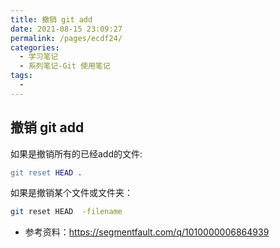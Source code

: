 ```yaml
---
title: 撤销 git add
date: 2021-08-15 23:09:27
permalink: /pages/ecdf24/
categories:
  - 学习笔记
  - 系列笔记-Git 使用笔记
tags:
  - 
---
```

## 撤销 git add

如果是撤销所有的已经add的文件:

```erlang
git reset HEAD .
```

如果是撤销某个文件或文件夹：

```bash
git reset HEAD  -filename
```

- 参考资料：https://segmentfault.com/q/1010000006864939